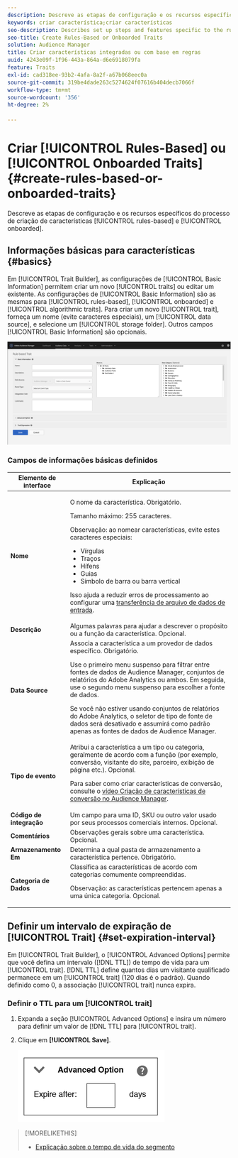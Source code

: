```yaml
---
description: Descreve as etapas de configuração e os recursos específicos do processo de criação de características integrado e com base em regras.
keywords: criar característica;criar características
seo-description: Describes set up steps and features specific to the rules-based and onboarded trait creation process.
seo-title: Create Rules-Based or Onboarded Traits
solution: Audience Manager
title: Criar características integradas ou com base em regras
uuid: 4243e09f-1f96-443a-864a-d6e6918079fa
feature: Traits
exl-id: cad318ee-93b2-4afa-8a2f-a67b068eec0a
source-git-commit: 319be4dade263c5274624f07616b404decb7066f
workflow-type: tm+mt
source-wordcount: '356'
ht-degree: 2%

---
```


# Criar [!UICONTROL Rules-Based] ou [!UICONTROL Onboarded Traits] {#create-rules-based-or-onboarded-traits}

Descreve as etapas de configuração e os recursos específicos do processo de criação de características [!UICONTROL rules-based] e [!UICONTROL onboarded].

<!-- c_tb_rules_traits.xml -->

## Informações básicas para características {#basics}

Em [!UICONTROL Trait Builder], as configurações de [!UICONTROL Basic Information] permitem criar um novo [!UICONTROL traits] ou editar um  existente. As configurações de [!UICONTROL Basic Information] são as mesmas para [!UICONTROL rules-based], [!UICONTROL onboarded] e [!UICONTROL algorithmic traits]. Para criar um novo [!UICONTROL trait], forneça um nome (evite caracteres especiais), um [!UICONTROL data source], e selecione um [!UICONTROL storage folder]. Outros campos [!UICONTROL Basic Information] são opcionais.

<!-- c_tb_basics.xml -->

![criar-característica](assets/create-trait.png)

### Campos de informações básicas definidos

<table id="table_42AEC7A5B22346C5BB996D2D36C56229"> 
 <thead> 
  <tr> 
   <th colname="col1" class="entry"> Elemento de interface </th> 
   <th colname="col2" class="entry"> Explicação </th> 
  </tr> 
 </thead>
 <tbody> 
  <tr> 
   <td colname="col1"> <b><span class="uicontrol"> Nome</span></b> </td> 
   <td colname="col2"> <p>O nome da característica. Obrigatório. </p> <p>Tamanho máximo: 255 caracteres. </p> <p> <p>Observação: ao nomear características, evite estes caracteres especiais: 
      <ul id="ul_AB38A333F21A4AA9B5656CBA69BA65E3"> 
       <li id="li_0E5033B540BC41E799075845388E85A7">Vírgulas </li> 
       <li id="li_B1A6C3E3FB98473A91E4675EE09460F0">Traços </li> 
       <li id="li_579302FE34B64FE0AE3C751012839229">Hífens </li> 
       <li id="li_44890F738CC64E449CC2545D701ECBC7">Guias </li> 
       <li id="li_C203837501A94342923C99A7DAD1ED61">Símbolo de barra ou barra vertical </li> 
      </ul> </p> </p> <p>Isso ajuda a reduzir erros de processamento ao configurar uma <a href="../../integration/sending-audience-data/batch-data-transfer-explained/inbound-file-contents.md"> transferência de arquivo de dados de entrada</a>. </p> </td> 
  </tr> 
  <tr> 
   <td colname="col1"> <b><span class="uicontrol">Descrição</span></b> </td> 
   <td colname="col2"> Algumas palavras para ajudar a descrever o propósito ou a função da característica. Opcional. </td> 
  </tr> 
  <tr> 
   <td colname="col1"> <b><span class="uicontrol"> Data Source</span></b> </td> 
   <td colname="col2"> Associa a característica a um provedor de dados específico. Obrigatório. <p>Use o primeiro menu suspenso para filtrar entre fontes de dados de Audience Manager, conjuntos de relatórios do Adobe Analytics ou ambos. Em seguida, use o segundo menu suspenso para escolher a fonte de dados.</p><p> Se você não estiver usando conjuntos de relatórios do Adobe Analytics, o seletor de tipo de fonte de dados será desativado e assumirá como padrão apenas as fontes de dados de Audience Manager.</p>  </td> 
  </tr>
   <tr> 
   <td colname="col1"> <b><span class="uicontrol"> Tipo de evento</span></b> </td> 
   <td colname="col2"> Atribui a característica a um tipo ou categoria, geralmente de acordo com a função (por exemplo, conversão, visitante do site, parceiro, exibição de página etc.). Opcional. <p> Para saber como criar características de conversão, consulte o <a href="https://experienceleague.adobe.com/docs/audience-manager-learn/tutorials/build-and-manage-audiences/traits-and-segments/creating-conversion-traits.html?lang=pt-BR">vídeo Criação de características de conversão no Audience Manager</a>. </p></td> 
  </tr> 
  <tr> 
   <td colname="col1"> <b><span class="uicontrol"> Código de integração</span></b> </td> 
   <td colname="col2"> Um campo para uma ID, SKU ou outro valor usado por seus processos comerciais internos. Opcional. </td> 
  </tr> 
  <tr> 
   <td colname="col1"> <b><span class="uicontrol"> Comentários</span></b> </td> 
   <td colname="col2"> Observações gerais sobre uma característica. Opcional. </td> 
  </tr> 
  <tr> 
   <td colname="col1"> <b><span class="uicontrol"> Armazenamento Em</span></b> </td> 
   <td colname="col2"> Determina a qual pasta de armazenamento a característica pertence. Obrigatório. </td> 
  </tr> 
  <tr> 
   <td colname="col1"> <b><span class="uicontrol"> Categoria de Dados</span></b> </td> 
   <td colname="col2"> Classifica as características de acordo com categorias comumente compreendidas. <p>Observação: as características pertencem apenas a uma única categoria. Opcional. </p> </td> 
  </tr> 
 </tbody> 
</table>

## Definir um intervalo de expiração de [!UICONTROL Trait] {#set-expiration-interval}

Em [!UICONTROL Trait Builder], o [!UICONTROL Advanced Options] permite que você defina um intervalo ([!DNL TTL]) de tempo de vida para um [!UICONTROL trait]. [!DNL TTL] define quantos dias um visitante qualificado permanece em um [!UICONTROL trait] (120 dias é o padrão). Quando definido como 0, a associação [!UICONTROL trait] nunca expira.

<!-- t_tb_ttl.xml -->

### Definir o TTL para um [!UICONTROL trait]

1. Expanda a seção [!UICONTROL Advanced Options] e insira um número para definir um valor de [!DNL TTL] para [!UICONTROL trait].
1. Clique em **[!UICONTROL Save]**.

   ![](assets/TTL.png)

>[!MORELIKETHIS]
>
>* [Explicação sobre o tempo de vida do segmento](../../features/traits/segment-ttl-explained.md)
